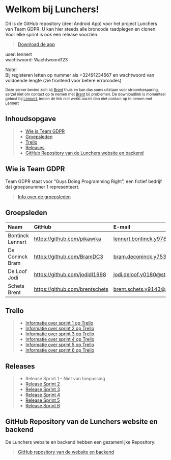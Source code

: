 
# Welkom bij Lunchers!

Dit is de GitHub repository (deel Android App) voor het project Lunchers van Team GDPR. U kan hier steeds alle broncode raadplegen en clonen. Voor elke sprint is ook een release voorzien.

> [Download de app](https://www.lennertbontinck.com/ftp/apk/lunchers.apk)

user: lennert  
wachtwoord: Wachtwoord123

Note!  
Bij registeren letten op nummer als +32491234567 en wachtwoord van voldoende lengte (zie frontend voor betere errorcodes)

<sub>Deze server bevind zich bij [Brent](#groepsleden) thuis en kan dus soms uitstaan voor stroombesparing, aarzel niet om contact op te nemen met [Brent](#groepsleden) bij problemen. De downloadlink is momenteel gehost bij [Lennert](#groepsleden), indien de link niet werkt aarzel dan niet contact op te nemen met [Lennert](#groepsleden)</sub>


## Inhoudsopgave

> - [Wie is Team GDPR](#wie-is-team-gdpr)
> - [Groepsleden](#groepsleden)
> - [Trello](#trello)
> - [Releases](#releases)
> - [GitHub Repository van de Lunchers website en backend](#github-repository-van-de-lunchers-website-en-backend)

## Wie is Team GDPR
Team GDPR staat voor “Guys Doing Programming Right”, een fictief bedrijf dat groepsnummer 1 representeert.

> [Info over de groepsleden](#groepsleden)

## Groepsleden

| Naam     | GitHub                        | E-mail                               |
| :---     | :---                          | :---                                |
| Bontinck Lennert | <https://github.com/pikawika> | [lennert.bontinck.y9785@student.hogent.be](mailto:lennert.bontinck.y9785@student.hogent.be) |
| De Coninck Bram | <https://github.com/BramDC3> | [bram.deconinck.y7538@student.hogent.be](mailto:bram.deconinck.y7538@student.hogent.be) |
| De Loof Jodi | <https://github.com/jodidl1998> | [jodi.deloof.y0180@student.hogent.be](mailto:jodi.deloof.y0180@student.hogent.be) |
| Schets Brent | <https://github.com/brentschets> | [brent.schets.y9143@student.hogent.be](mailto:brent.schets.y9143@student.hogent.be) |

## Trello
> - [Informatie over sprint 1 op Trello](https://trello.com/b/dODllfjQ/sprint-1)
> - [Informatie over sprint 2 op Trello](https://trello.com/b/n7JT00Wx/sprint-2)
> - [Informatie over sprint 3 op Trello](https://trello.com/b/7BARqIaE/sprint-3)
> - [Informatie over sprint 4 op Trello](https://trello.com/b/p4d2m46d/sprint-4)
> - [Informatie over sprint 5 op Trello](https://trello.com/b/0aXNDTwm/sprint-5)
> - [Informatie over sprint 6 op Trello](https://trello.com/b/iEgLKsgm/sprint-6)

## Releases
> - Release Sprint 1 - Niet van toepassing
> - [Release Sprint 2](https://github.com/HoGent-Projecten3/projecten3-1819-android-aalst-groep-1/releases/tag/Sprint2)
> - [Release Sprint 3](https://github.com/HoGent-Projecten3/projecten3-1819-android-aalst-groep-1/releases/tag/Sprint3)
> - [Release Sprint 4](https://github.com/HoGent-Projecten3/projecten3-1819-android-aalst-groep-1/releases/tag/Sprint4)
> - [Release Sprint 5](https://github.com/HoGent-Projecten3/projecten3-1819-android-aalst-groep-1/releases/tag/Sprint5)
> - [Release Sprint 6](https://github.com/HoGent-Projecten3/projecten3-1819-android-aalst-groep-1/releases/tag/Sprint6)

## GitHub Repository van de Lunchers website en backend
De Lunchers website en backend hebben een gezamenlijke Repository:
> [GitHub repository van de website en backend](https://github.com/HoGent-Projecten3/projecten3-1819-backend-aalst-groep-1)
